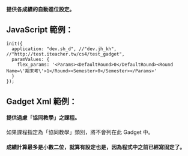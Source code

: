 #### 提供各成績的自動進位設定。

## JavaScript 範例：

    init({
      application: "dev.sh_d", //"dev.jh_kh", //"http://test.iteacher.tw/cs4/test_gadget",
      paramValues: {
        flex_params: '<Params><DefaultRound>0</DefaultRound><Round Name=\'期末考\'>1</Round><Semester>0</Semester></Params>'
      }
    });
    
## Gadget Xml 範例：

#### 提供過慮「協同教學」之課程。

如果課程指定為「協同教學」類別，將不會列在此 Gadget 中。

#### 成績計算最多是小數二位，就算有設定也是，因為程式中之前已經寫固定了。
